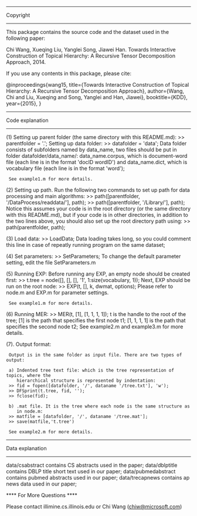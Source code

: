 **********************************************
Copyright
**********************************************

This package contains the source code and the dataset used in the following paper:

Chi Wang, Xueqing Liu, Yanglei Song, Jiawei Han. Towards Interactive Construction of Topical Hierarchy:
 A Recursive Tensor Decomposition Approach, 2014.

If you use any contents in this package, please cite:

@inproceedings{wang15,
  title={Towards Interactive Construction of Topical Hierarchy: A Recursive Tensor Decomposition Approach},
  author={Wang, Chi and Liu, Xueqing and Song, Yanglei and Han, Jiawei},
  booktitle={KDD},
  year={2015},
}

**********************************************
Code explanation
**********************************************

(1)  Setting up parent folder (the same directory with this README.md):
     >> parentfolder = '.';
     Setting up data folder:
     >> datafolder = 'data';
     Data folder consists of subfolders named by data_name, two files
     should be put in folder datafolder/data_name/: data_name.corpus, which
     is document-word file (each line is in the format 'docID wordID') and
     data_name.dict, which is vocabulary file (each line is in the format 'word');
   
     See example1.m for more details.

(2)  Setting up path. Run the following two commands to set up path for data
     processing and main algorithms:
     >> path([parentfolder, '/DataProcess/readdata/'], path);
     >> path([parentfolder, '/Library/'], path);
     Notice this assumes your code is in the root directory (or the same 
     directory with this README.md), but if your code is in other directories,
     in addition to the two lines above, you should also set up the root 
     directory path using:
     >> path(parentfolder, path);

(3)  Load data:
     >> LoadData;
     Data loading takes long, so you could comment this line in case of
     repeatly running program on the same dataset;

(4)  Set parameters:
     >> SetParameters;
     To change the default parameter setting, edit the file SetParameters.m

(5)  Running EXP:
     Before running any EXP, an empty node should be created first:
     >> t.tree = node([], [], [], '1', 1:size(vocabulary, 1));
     Next, EXP should be run on the root node:
     >> EXP(t, [], k, dwmat, options);
     Please refer to node.m and EXP.m for parameter settings.

     See example1.m for more details.

(6)  Running MER:
     >> MER(t, [1], [1, 1, 1, 1]);
     t is the handle to the root of the tree;
     [1] is the path that specifies the first node t1;
     [1, 1, 1, 1] is the path that specifies the second node t2;
     See example2.m and example3.m for more details.

(7). Output format:

     Output is in the same folder as input file. There are two types of output:

     a) Indented tree text file: which is the tree representation of topics, where the
        hierarchical structure is represented by indentation:
     >> fid = fopen([datafolder, '/', dataname '/tree.txt'], 'w');
     >> DFSprint(t.tree, fid, '');
     >> fclose(fid);

     b) .mat file. It is the tree where each node is the same structure as 
        in node.m:
     >> matfile = [datafolder, '/', dataname '/tree.mat'];
     >> save(matfile,'t.tree')

     See example2.m for more details.

**********************************************
Data explanation
**********************************************
	
data/csabstract contains CS abstracts used in the paper;
data/dblptitle contains DBLP title short text used in our paper;
data/pubmedabstract contains pubmed abstracts used in our paper;
data/trecapnews contains ap news data used in our paper;

**** For More Questions ****

Please contact illimine.cs.illinois.edu or Chi Wang (chiw@microsoft.com)

